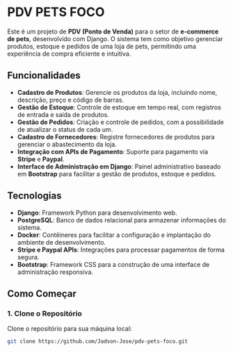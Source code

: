 # PDV PETS FOCO

Este é um projeto de **PDV (Ponto de Venda)** para o setor de **e-commerce de pets**, desenvolvido com Django. O sistema tem como objetivo gerenciar produtos, estoque e pedidos de uma loja de pets, 
permitindo uma experiência de compra eficiente e intuitiva.

## Funcionalidades

- **Cadastro de Produtos**: Gerencie os produtos da loja, incluindo nome, descrição, preço e código de barras.
- **Gestão de Estoque**: Controle de estoque em tempo real, com registros de entrada e saída de produtos.
- **Gestão de Pedidos**: Criação e controle de pedidos, com a possibilidade de atualizar o status de cada um.
- **Cadastro de Fornecedores**: Registre fornecedores de produtos para gerenciar o abastecimento da loja.
- **Integração com APIs de Pagamento**: Suporte para pagamento via **Stripe** e **Paypal**.
- **Interface de Administração em Django**: Painel administrativo baseado em **Bootstrap** para facilitar a gestão de produtos, estoque e pedidos.

## Tecnologias

- **Django**: Framework Python para desenvolvimento web.
- **PostgreSQL**: Banco de dados relacional para armazenar informações do sistema.
- **Docker**: Contêineres para facilitar a configuração e implantação do ambiente de desenvolvimento.
- **Stripe e Paypal APIs**: Integrações para processar pagamentos de forma segura.
- **Bootstrap**: Framework CSS para a construção de uma interface de administração responsiva.

## Como Começar

### 1. Clone o Repositório

Clone o repositório para sua máquina local:

```bash
git clone https://github.com/Jadson-Jose/pdv-pets-foco.git

